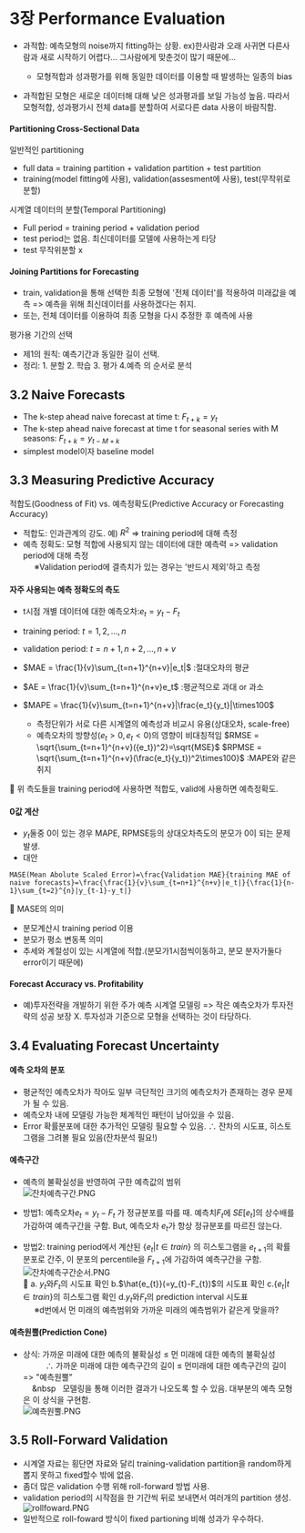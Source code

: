 # 3장  Performance Evaluation
- 과적합: 예측모형의 noise까지 fitting하는 상황. ex)한사람과 오래 사귀면 다른사람과 새로 시작하기 어렵다... 그사람에게 맞춘것이 많기 때문에...
  - 모형적합과 성과평가를 위해 동일한 데이터를 이용할 때 발생하는 일종의 bias

- 과적합된 모형은 새로운 데이터해 대해 낮은 성과평과를 보일 가능성 높음. 따라서 모형적합, 성과평가시 전체 data를 분할하여 서로다른 data 사용이 바람직함.

#### Partitioning Cross-Sectional Data
일반적인 partitioning
- full data = training partition + validation partition + test partition
- training(model fitting에 사용), validation(assesment에 사용), test(무작위로 분할)

시계열 데이터의 분할(Temporal Partitioning)
- Full period = training period + validation period
- test period는 없음. 최신데이터를 모델에 사용하는게 타당
- test 무작위분할 x

#### Joining Partitions for Forecasting

- train, validation을 통해 선택한 최종 모형에 '전체 데이터'를 적용하여 미래값을 예측 => 예측을 위해 최신데이터를 사용하겠다는 취지.
- 또는, 전체 데이터를 이용하여 최종 모형을 다시 추정한 후 예측에 사용

평가용 기간의 선택
- 제1의 원칙: 예측기간과 동일한 길이 선택.
- 정리: 1. 분할 2. 학습 3. 평가 4.예측 의 순서로 분석

## 3.2 Naive Forecasts
- The k-step ahead naive forecast at time t: $`F_{t+k} = y_t`$
- The k-step ahead naive forecast at time t for seasonal series with M seasons: $`F_{t+k} = y_{t-M+k}`$
- simplest model이자 baseline model

## 3.3 Measuring Predictive Accuracy
적합도(Goodness of Fit) vs. 예측정확도(Predictive Accuracy or Forecasting Accuracy)  
- 적합도: 인과관계의 강도. 예) $`R^2`$ => training period에 대해 측정  
- 예측 정확도: 모형 적합에 사용되지 않는 데이터에 대한 예측력 => validation period에 대해 측정  
&nbsp;&nbsp;&nbsp;&nbsp;&nbsp;&#8251;Validation period에 결측치가 있는 경우는 '반드시 제외'하고 측정  
#### 자주 사용되는 예측 정확도의 측도
- t시점 개별 데이터에 대한 예측오차:$`e_{t} = y_{t}-F_{t}`$
- training period: $`t=1,2,...,n`$
- validation period: $`t=n+1,n+2,...,n+v`$

- $`MAE = \frac{1}{v}\sum_{t=n+1}^{n+v}|e_t|`$ :절대오차의 평균
- $`AE = \frac{1}{v}\sum_{t=n+1}^{n+v}e_t`$ :평균적으로 과대 or 과소
- $`MAPE = \frac{1}{v}\sum_{t=n+1}^{n+v}|\frac{e_t}{y_t}|\times100`$
  - 측정단위가 서로 다른 시계열의 예측성과 비교시 유용(상대오차, scale-free)
  - 예측오차의 방향성($e_t>0,e_t<0$)의 영향이 비대칭적임
$`RMSE = \sqrt{\sum_{t=n+1}^{n+v}({e_t})^2}=\sqrt{MSE}`$
$`RPMSE = \sqrt{\sum_{t=n+1}^{n+v}(\frac{e_t}{y_t})^2\times100}`$ :MAPE와 같은 취지  

:notebook_with_decorative_cover: 위 측도들을 training period에 사용하면 적합도, valid에 사용하면 예측정확도.  

#### 0값 계산
- $`y_t`$둘중 0이 있는 경우 MAPE, RPMSE등의 상대오차측도의 분모가 0이 되는 문제 발생.
- 대안  

```Math
MASE(Mean Abolute Scaled Error)=\frac{Validation MAE}{training MAE of naive forecasts}=\frac{\frac{1}{v}\sum_{t=n+1}^{n+v}|e_t|}{\frac{1}{n-1}\sum_{t=2}^{n}|y_{t-1}-y_t|}
```
  
:notebook_with_decorative_cover: MASE의 의미  
- 분모계산시 training period 이용
- 분모가 평소 변동폭 의미
- 추세와 계절성이 있는 시계열에 적합.(분모가1시점씩이동하고, 분모 분자가둘다 error이기 때문에)

#### Forecast Accuracy vs. Profitability
- 예)투자전략을 개발하기 위한 주가 예측 시계열 모델링 => 작은 예측오차가 투자전략의 성공 보장 X. 투자성과 기준으로 모형을 선택하는 것이 타당하다.

## 3.4 Evaluating Forecast Uncertainty
#### 예측 오차의 분포
- 평균적인 예측오차가 작아도 일부 극단적인 크기의 예측오차가 존재하는 경우 문제가 될 수 있음.
- 예측오차 내에 모델링 가능한 체계적인 패턴이 남아있을 수 있음.
- Error 확률분포에 대한 추가적인 모델링 필요할 수 있음.
∴ 잔차의 시도표, 히스토그램을 그려볼 필요 있음(잔차분석 필요!)  
#### 예측구간
- 예측의 불확실성을 반영하여 구한 예측값의 범위  
![잔차예측구간.PNG](https://github.com/jjlee6496/one-by-one/blob/main/%EC%8B%9C%EA%B3%84%EC%97%B4%EB%B6%84%EC%84%9D/images/PredictionInterval.PNG?raw=true)

- 방법1: 예측오차$`e_{t} = y_{t}-F_{t}`$ 가 정규분포를 따를 때. 예측치$`F_t`$에 $`SE[e_t]`$의 상수배를 가감하여 예측구간을 구함. But, 예측오차 $`e_t`$가 항상 정규분포를 따르진 않는다.
- 방법2: training period에서 계산된 $`	\{e_t|t\in train \}`$ 의 히스토그램을 $`e_{t+1}`$의 확률분포로 간주, 이 분포의 percentile을 $`F_{t+1}`$에 가감하여 예측구간을 구함.  
![잔차예측구간순서.PNG](https://github.com/jjlee6496/one-by-one/blob/main/%EC%8B%9C%EA%B3%84%EC%97%B4%EB%B6%84%EC%84%9D/images/PI_order.PNG?raw=true)  
:notebook_with_decorative_cover: a. $`y_{t}`$와$`F_{t}`$의 시도표 확인  b.$`\hat{e_{t}}(=y_{t}-F_{t})`$의 시도표 확인 c.$`\{e_t|t\in train \}`$의 히스토그램 확인 d.$`y_{t}`$와$`F_{t}`$의 prediction interval 시도표   
&nbsp;&nbsp;&nbsp;&nbsp;&nbsp;&#8251;d번에서 먼 미래의 예측범위와 가까운 미래의 예측범위가 같은게 맞을까?  

#### 예측원뿔(Prediction Cone)
- 상식: 가까운 미래에 대한 예측의 불확실성 $`\leq`$ 먼 미래에 대한 예측의 불확실성  
&nbsp; &nbsp; &nbsp; &nbsp; &nbsp; ∴ 가까운 미래에 대한 예측구간의 길이 $`\leq`$ 먼미래에 대한 예측구간의 길이 => "예측원뿔"  
&nbsp;&nbsp;&nbsp;&nbsp;&nbsp&nbsp;&nbsp;&nbsp;모델링을 통해 이러한 결과가 나오도록 할 수 있음. 대부분의 예측 모형은 이 상식을 구현함.  
![예측원뿔.PNG](https://github.com/jjlee6496/one-by-one/blob/main/%EC%8B%9C%EA%B3%84%EC%97%B4%EB%B6%84%EC%84%9D/images/PredictionCone.PNG?raw=true)
## 3.5 Roll-Forward Validation
- 시계열 자료는 횡단면 자료와 달리 training-validation partition을 random하게 뽑지 못하고 fixed할수 밖에 없음.
- 좀더 많은 validation 수행 위해 roll-forward 방법 사용.
- validation period의 시작점을 한 기간씩 뒤로 보내면서 여러개의 partition 생성.
![rollfoward.PNG](https://github.com/jjlee6496/one-by-one/blob/main/%EC%8B%9C%EA%B3%84%EC%97%B4%EB%B6%84%EC%84%9D/images/rollfoward.PNG?raw=true)
- 일반적으로 roll-foward 방식이 fixed partioning 비해 성과가 우수하다.
